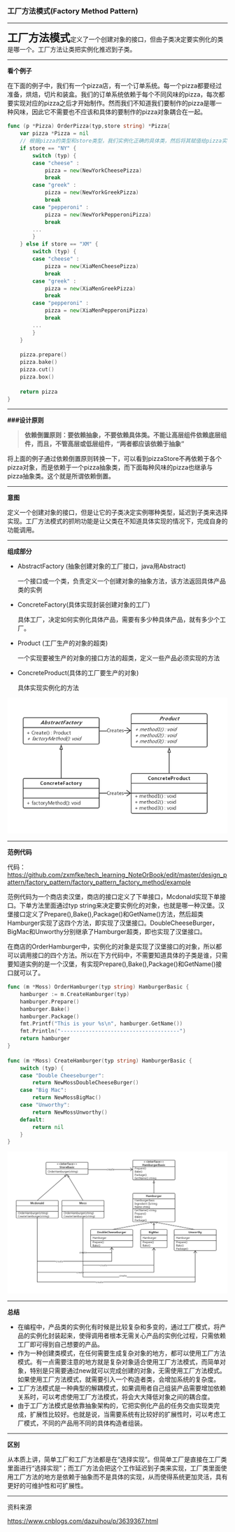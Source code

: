 ### 工厂方法模式(Factory Method Pattern)

---

<font size="5">**工厂方法模式**</font>定义了一个创建对象的接口，但由子类决定要实例化的类是哪一个。工厂方法让类把实例化推迟到子类。

---

**看个例子**

在下面的例子中，我们有一个pizza店，有一个订单系统。每一个pizza都要经过准备，烘焙，切片和装盒。我们的订单系统依赖于每个不同风味的pizza，每次都要实现对应的pizza之后才开始制作。然而我们不知道我们要制作的pizza是哪一种风味，因此它不需要也不应该和具体的要制作的pizza对象耦合在一起。

```go
func (p *Pizza) OrderPizza(typ,store string) *Pizza{
    var pizza *Pizza = nil
    // 根据pizza的类型和store类型，我们实例化正确的具体类，然后将其赋值给pizza实例变量。请注意，这里的任何pizza都是实现Pizza接口。
    if store == "NY" {
        switch (typ) {
    	case "cheese" :
            pizza = new(NewYorkCheesePizza)
        	break
    	case "greek" :
        	pizza = new(NewYorkGreekPizza)
        	break
    	case "pepperoni" :
        	pizza = new(NewYorkPepperoniPizza)
        	break    
    	...
        }
    } else if store == "XM" {
        switch (typ) {
    	case "cheese" :
        	pizza = new(XiaMenCheesePizza)
        	break
    	case "greek" :
        	pizza = new(XiaMenGreekPizza)
        	break
    	case "pepperoni" :
            pizza = new(XiaMenPepperoniPizza)
        	break    
    	...
        }
    }
    
    pizza.prepare()
    pizza.bake()
    pizza.cut()
    pizza.box()
    
    return pizza
}
```



---

**###设计原则**

> **依赖倒置原则：要依赖抽象，不要依赖具体类。不能让高层组件依赖底层组件，而且，不管高层或低层组件，“两者都应该依赖于抽象”**

将上面的例子通过依赖倒置原则转换一下，可以看到pizzaStore不再依赖于各个pizza对象，而是依赖于一个pizza抽象类，而下面每种风味的pizza也继承与pizza抽象类。这个就是所谓依赖倒置。



---

**意图**

定义一个创建对象的接口，但是让它的子类决定实例哪种类型，延迟到子类来选择实现。工厂方法模式的抓哟功能是让父类在不知道具体实现的情况下，完成自身的功能调用。

---

**组成部分**

- AbstractFactory (抽象创建对象的工厂接口，java用Abstract)

  一个接口或一个类，负责定义一个创建对象的抽象方法，该方法返回具体产品类的实例

- ConcreteFactory(具体实现封装创建对象的工厂)

  具体工厂，决定如何实例化具体产品，需要有多少种具体产品，就有多少个工厂。

- Product (工厂生产的对象的超类)

  一个实现要被生产的对象的接口方法的超类，定义一些产品必须实现的方法

- ConcreteProduct(具体的工厂要生产的对象)

  具体实现实例化的方法

![](.\image\classic_factory_pattern_class_diagram.jpg)

---

**范例代码**

代码：https://github.com/zxmfke/tech_learning_NoteOrBook/edit/master/design_pattern/factory_pattern/factory_pattern_factory_method/example

范例代码为一个商店卖汉堡，商店的接口定义了下单接口，Mcdonald实现下单接口。下单方法里面通过typ string来决定要实例化的对象，也就是哪一种汉堡。汉堡接口定义了Prepare(),Bake(),Package()和GetName()方法，然后超类Hamburger实现了这四个方法，即实现了汉堡接口。DoubleCheeseBurger，BigMac和Unworthy分别继承了Hamburger超类，即也实现了汉堡接口。

在商店的OrderHamburger中，实例化的对象是实现了汉堡接口的对象，所以都可以调用接口的四个方法。所以在下方代码中，不需要知道具体的子类是谁，只需要知道实例的是一个汉堡，有实现Prepare(),Bake(),Package()和GetName()接口就可以了。

```go
func (m *Moss) OrderHamburger(typ string) HamburgerBasic {
	hamburger := m.CreateHamburger(typ)
	hamburger.Prepare()
	hamburger.Bake()
	hamburger.Package()
	fmt.Printf("This is your %s\n", hamburger.GetName())
	fmt.Println("--------------------------------------")
	return hamburger
}

func (m *Moss) CreateHamburger(typ string) HamburgerBasic {
	switch (typ) {
	case "Double Cheeseburger":
		return NewMossDoubleCheeseBurger()
	case "Big Mac":
		return NewMossBigMac()
	case "Unworthy":
		return NewMossUnworthy()
	default:
		return nil
	}
}
```



![](.\image\classic_factory_pattern_class_diagram_v1.jpg)

---

**总结**

- 在编程中，产品类的实例化有时候是比较复杂和多变的，通过工厂模式，将产品的实例化封装起来，使得调用者根本无需关心产品的实例化过程，只需依赖工厂即可得到自己想要的产品。
- 作为一种创建类模式，在任何需要生成复杂对象的地方，都可以使用工厂方法模式。有一点需要注意的地方就是复杂对象适合使用工厂方法模式，而简单对象，特别是只需要通过new就可以完成创建的对象，无需使用工厂方法模式。如果使用工厂方法模式，就需要引入一个构造者类，会增加系统的复杂度。
- 工厂方法模式是一种典型的解耦模式，如果调用者自己组装产品需要增加依赖关系时，可以考虑使用工厂方法模式，将会大大降低对象之间的耦合度。
- 由于工厂方法模式是依靠抽象架构的，它把实例化产品的任务交由实现类完成，扩展性比较好。也就是说，当需要系统有比较好的扩展性时，可以考虑工厂模式，不同的产品用不同的具体构造者组装。

---

**区别**

从本质上讲，简单工厂和工厂方法都是在“选择实现”。但简单工厂是直接在工厂类里面进行“选择实现”；而工厂方法会把这个工作延迟到子类来实现，工厂类里面使用工厂方法的地方是依赖于抽象而不是具体的实现，从而使得系统更加灵活，具有更好的可维护性和可扩展性。

---

资料来源

<https://www.cnblogs.com/dazuihou/p/3639367.html>
